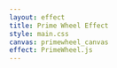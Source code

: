```yaml
---
layout: effect
title: Prime Wheel Effect
style: main.css
canvas: primewheel_canvas
effect: PrimeWheel.js
---
```


<script>
PrimeWheel.add = {
	color: '#00FF00',
	random_offset: true,
	spacing: 3
}
PrimeWheel.add = {
	color: '#FF0000',
	random_offset: true,
	spacing: 3
}
PrimeWheel.add = {
	color: '#FFFF00',
	random_offset: true,
	scale: 0.5,
	spacing: 3
}
PrimeWheel.add = {
	color: '#FF7F00',
	random_offset: true,
	scale: 0.5,
	spacing: 3
}
PrimeWheel.add = {}
PrimeWheel.start()
</script>